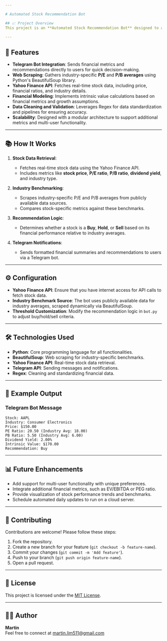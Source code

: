 ```yaml
---

# Automated Stock Recommendation Bot

## 📈 Project Overview
This project is an **Automated Stock Recommendation Bot** designed to assist investors by providing daily financial insights and recommendations. The bot sends key financial metrics, such as **P/E ratios**, **P/B ratios**, and **dividend yields**, via Telegram, along with calculated **intrinsic values** for listed stocks. It compares these metrics against industry benchmarks to recommend whether to **buy**, **hold**, or **sell** specific stocks.

---
```


## 🚀 Features
- **Telegram Bot Integration**: Sends financial metrics and recommendations directly to users for quick decision-making.
- **Web Scraping**: Gathers industry-specific **P/E** and **P/B averages** using Python's BeautifulSoup library.
- **Yahoo Finance API**: Fetches real-time stock data, including price, financial ratios, and industry details.
- **Financial Modeling**: Implements intrinsic value calculations based on financial metrics and growth assumptions.
- **Data Cleaning and Validation**: Leverages Regex for data standardization and pipelines for ensuring accuracy.
- **Scalability**: Designed with a modular architecture to support additional metrics and multi-user functionality.

---

## 📚 How It Works
1. **Stock Data Retrieval**:
   - Fetches real-time stock data using the Yahoo Finance API.
   - Includes metrics like **stock price**, **P/E ratio**, **P/B ratio**, **dividend yield**, and industry type.

2. **Industry Benchmarking**:
   - Scrapes industry-specific P/E and P/B averages from publicly available data sources.
   - Compares stock-specific metrics against these benchmarks.

3. **Recommendation Logic**:
   - Determines whether a stock is a **Buy**, **Hold**, or **Sell** based on its financial performance relative to industry averages.

4. **Telegram Notifications**:
   - Sends formatted financial summaries and recommendations to users via a Telegram bot.


---

## ⚙️ Configuration
- **Yahoo Finance API**: Ensure that you have internet access for API calls to fetch stock data.
- **Industry Benchmark Source**: The bot uses publicly available data for industry averages, scraped dynamically via BeautifulSoup.
- **Threshold Customization**: Modify the recommendation logic in `bot.py` to adjust buy/hold/sell criteria.

---

## 🛠️ Technologies Used
- **Python**: Core programming language for all functionalities.
- **BeautifulSoup**: Web scraping for industry-specific benchmarks.
- **Yahoo Finance API**: Real-time stock data retrieval.
- **Telegram API**: Sending messages and notifications.
- **Regex**: Cleaning and standardizing financial data.

---

## 📄 Example Output
### Telegram Bot Message
```
Stock: AAPL
Industry: Consumer Electronics
Price: $150.00
PE Ratio: 20.50 (Industry Avg: 18.00)
PB Ratio: 5.50 (Industry Avg: 6.00)
Dividend Yield: 2.00%
Intrinsic Value: $170.00
Recommendation: Buy
```

---

## 📊 Future Enhancements
- Add support for multi-user functionality with unique preferences.
- Integrate additional financial metrics, such as EV/EBITDA or PEG ratio.
- Provide visualization of stock performance trends and benchmarks.
- Schedule automated daily updates to run on a cloud server.

---

## 🤝 Contributing
Contributions are welcome! Please follow these steps:
1. Fork the repository.
2. Create a new branch for your feature (`git checkout -b feature-name`).
3. Commit your changes (`git commit -m 'Add feature'`).
4. Push to your branch (`git push origin feature-name`).
5. Open a pull request.

---

## 📄 License
This project is licensed under the [MIT License](LICENSE).

---

## 👨‍💻 Author
**Martin**  
Feel free to connect at martin.lim511@gmail.com

